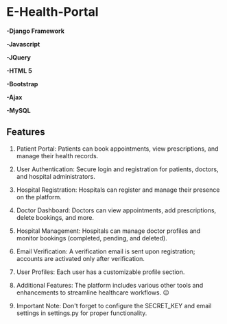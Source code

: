 # E-Health-Portal
  **-Django Framework**
  
  **-Javascript**
   
  **-JQuery**
  
  **-HTML 5**
  
  **-Bootstrap**
  
  **-Ajax**
  
  **-MySQL**
  



## Features
1. Patient Portal: Patients can book appointments, view prescriptions, and manage their health records.

2. User Authentication: Secure login and registration for patients, doctors, and hospital administrators.

3. Hospital Registration: Hospitals can register and manage their presence on the platform.

4. Doctor Dashboard: Doctors can view appointments, add prescriptions, delete bookings, and more.

5. Hospital Management: Hospitals can manage doctor profiles and monitor bookings (completed, pending, and deleted).

6. Email Verification: A verification email is sent upon registration; accounts are activated only after verification.

7. User Profiles: Each user has a customizable profile section.

8. Additional Features: The platform includes various other tools and enhancements to streamline healthcare workflows. 😉

9. Important Note: Don't forget to configure the SECRET_KEY and email settings in settings.py for proper functionality.



